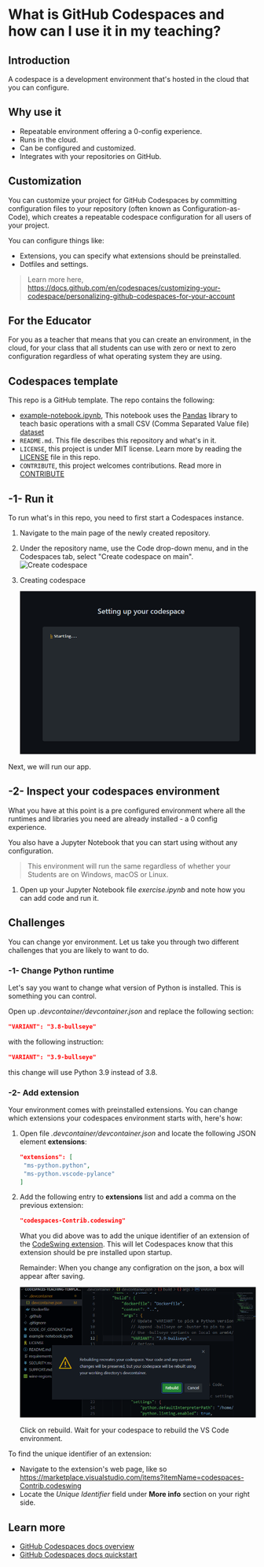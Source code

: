 # What is GitHub Codespaces and how can I use it in my teaching?

## Introduction

A codespace is a development environment that's hosted in the cloud that you can configure.

## Why use it

- Repeatable environment offering a 0-config experience.
- Runs in the cloud.
- Can be configured and customized.
- Integrates with your repositories on GitHub.

## Customization

You can customize your project for GitHub Codespaces by committing configuration files to your repository (often known as Configuration-as-Code), which creates a repeatable codespace configuration for all users of your project.

You can configure things like:

- Extensions, you can specify what extensions should be preinstalled.
- Dotfiles and settings.

> Learn more here, <https://docs.github.com/en/codespaces/customizing-your-codespace/personalizing-github-codespaces-for-your-account>

## For the Educator

For you as a teacher that means that you can create an environment, in the cloud, for your class that all students can use with zero or next to zero configuration regardless of what operating system they are using.

## Codespaces template

This repo is a GitHub template. The repo contains the following:

- [example-notebook.ipynb](./example-notebook.ipynb), This notebook uses the [Pandas](https://pandas.pydata.org/) library to teach basic operations with a small CSV (Comma Separated Value file) [dataset](./wine-regions.csv)
- `README.md`. This file describes this repository and what's in it.
- `LICENSE`, this project is under MIT license. Learn more by reading the [LICENSE](./LICENSE) file in this repo.
- `CONTRIBUTE`, this project welcomes contributions. Read more in [CONTRIBUTE](./CONTRIBUTE)

## -1- Run it

To run what's in this repo, you need to first start a Codespaces instance.

1. Navigate to the main page of the newly created repository.
1. Under the repository name, use the Code drop-down menu, and in the Codespaces tab, select "Create codespace on main".
   ![Create codespace](https://docs.github.com/assets/cb-138303/images/help/codespaces/new-codespace-button.png)
1. Creating codespace

   ![Creating codespace](./images/Codespace_build.png)


Next, we will run our app.

## -2- Inspect your codespaces environment

What you have at this point is a pre configured environment where all the runtimes and libraries you need are already installed - a 0 config experience.

You also have a Jupyter Notebook that you can start using without any configuration.

> This environment will run the same regardless of whether your Students are on Windows, macOS or Linux.

1. Open up your Jupyter Notebook file *exercise.ipynb* and note how you can add code and run it.

## Challenges

You can change yor environment. Let us take you through two different challenges that you are likely to want to do.

### -1- Change Python runtime

Let's say you want to change what version of Python is installed. This is something you can control.

Open up *.devcontainer/devcontainer.json* and replace the following section:

```json
"VARIANT": "3.8-bullseye"
```

with the following instruction:

```json
"VARIANT": "3.9-bullseye"
```

this change will use Python 3.9 instead of 3.8.

### -2- Add extension

Your environment comes with preinstalled extensions. You can change which extensions your codespaces environment starts with, here's how:

1. Open file *.devcontainer/devcontainer.json* and locate the following JSON element **extensions**:

   ```json
   "extensions": [
    "ms-python.python",
    "ms-python.vscode-pylance"
   ]
   ```

1. Add the following entry to **extensions** list and add a comma on the previous extension:

   ```json
   "codespaces-Contrib.codeswing"
   ```
  
   What you did above was to add the unique identifier of an extension of the [CodeSwing extension](https://marketplace.visualstudio.com/items?itemName=codespaces-Contrib.codeswing). This will let Codespaces know that this extension should be pre installed upon startup.
   
   Remainder: When you change any configration on the json, a box will appear after saving.
   
   ![Reacreating codespace](./images/Codespace_rebuild.png)
   
   Click on rebuild. Wait for your codespace to rebuild the VS Code environment.
   

To find the unique identifier of an extension:

- Navigate to the extension's web page, like so <https://marketplace.visualstudio.com/items?itemName=codespaces-Contrib.codeswing>
- Locate the *Unique Identifier* field under **More info** section on your right side.

## Learn more

- [GitHub Codespaces docs overview](https://docs.github.com/en/codespaces/overview)
- [GitHub Codespaces docs quickstart](https://docs.github.com/en/codespaces/getting-started/quickstart)


